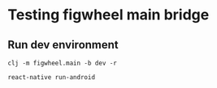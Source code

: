# Testing figwheel main bridge



## Run dev environment

```
clj -m figwheel.main -b dev -r
```

```
react-native run-android
```
